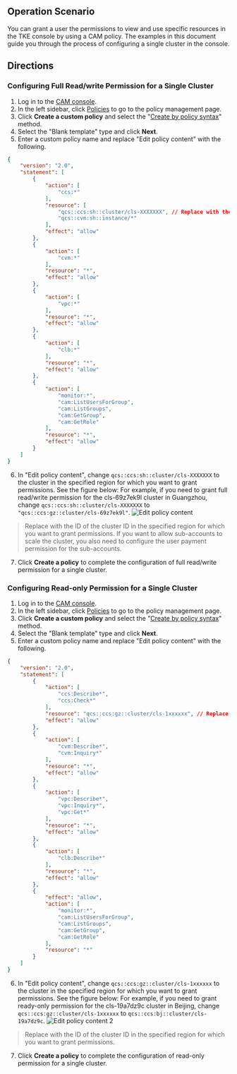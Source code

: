 ## Operation Scenario

You can grant a user the permissions to view and use specific resources in the TKE console by using a CAM policy. The examples in this document guide you through the process of configuring a single cluster in the console.

## Directions

### Configuring Full Read/write Permission for a Single Cluster

1. Log in to the [CAM console](https://console.cloud.tencent.com/cam/overview).
2. In the left sidebar, click [Policies](https://console.cloud.tencent.com/cam/policy) to go to the policy management page.
3. Click **Create a custom policy** and select the "[Create by policy syntax](https://console.cloud.tencent.com/cam/policy/createV2)" method.
4. Select the "Blank template" type and click **Next**.
5. Enter a custom policy name and replace "Edit policy content" with the following.
```json
{
    "version": "2.0",
    "statement": [
        {
            "action": [
                "ccs:*"
            ],
            "resource": [
                "qcs::ccs:sh::cluster/cls-XXXXXXX", // Replace with the cluster in the specified region for which you want to grant permissions
                "qcs::cvm:sh::instance/*"
            ],
            "effect": "allow"
        },
        {
            "action": [
                "cvm:*"
            ],
            "resource": "*",
            "effect": "allow"
        },
        {
            "action": [
                "vpc:*"
            ],
            "resource": "*",
            "effect": "allow"
        },
        {
            "action": [
                "clb:*"
            ],
            "resource": "*",
            "effect": "allow"
        },
        {
            "action": [
                "monitor:*",
                "cam:ListUsersForGroup",
                "cam:ListGroups",
                "cam:GetGroup",
                "cam:GetRole"
            ],
            "resource": "*",
            "effect": "allow"
        }
    ]
}
```
6. In "Edit policy content", change `qcs::ccs:sh::cluster/cls-XXXXXXX` to the cluster in the specified region for which you want to grant permissions. See the figure below:
For example, if you need to grant full read/write permission for the cls-69z7ek9l cluster in Guangzhou, change `qcs::ccs:sh::cluster/cls-XXXXXXX` to `"qcs::ccs:gz::cluster/cls-69z7ek9l"`.
![Edit policy content](https://main.qcloudimg.com/raw/757578dae1c343c41efd382e742c7c70.png)
>Replace with the ID of the cluster ID in the specified region for which you want to grant permissions. If you want to allow sub-accounts to scale the cluster, you also need to configure the user payment permission for the sub-accounts.
7. Click **Create a policy** to complete the configuration of full read/write permission for a single cluster.

### Configuring Read-only Permission for a Single Cluster

1. Log in to the [CAM console](https://console.cloud.tencent.com/cam/overview).
2. In the left sidebar, click [Policies](https://console.cloud.tencent.com/cam/policy) to go to the policy management page.
3. Click **Create a custom policy** and select the "[Create by policy syntax](https://console.cloud.tencent.com/cam/policy/createV2)" method.
4. Select the "Blank template" type and click **Next**.
5. Enter a custom policy name and replace "Edit policy content" with the following.
```json
{
    "version": "2.0",
    "statement": [
        {
            "action": [
                "ccs:Describe*",
                "ccs:Check*"
            ],
            "resource": "qcs::ccs:gz::cluster/cls-1xxxxxx", // Replace with the cluster in the specified region for which you want to grant permissions
            "effect": "allow"
        },
        {
            "action": [
                "cvm:Describe*",
                "cvm:Inquiry*"
            ],
            "resource": "*",
            "effect": "allow"
        },
        {
            "action": [
                "vpc:Describe*",
                "vpc:Inquiry*",
                "vpc:Get*"
            ],
            "resource": "*",
            "effect": "allow"
        },
        {
            "action": [
                "clb:Describe*"
            ],
            "resource": "*",
            "effect": "allow"
        },
        {
            "effect": "allow",
            "action": [
                "monitor:*",
                "cam:ListUsersForGroup",
                "cam:ListGroups",
                "cam:GetGroup",
                "cam:GetRole"
            ],
            "resource": "*"
        }
    ]
}
```
6. In "Edit policy content", change `qcs::ccs:gz::cluster/cls-1xxxxxx` to the cluster in the specified region for which you want to grant permissions. See the figure below:
For example, if you need to grant ready-only permission for the cls-19a7dz9c cluster in Beijing, change `qcs::ccs:gz::cluster/cls-1xxxxxx` to `qcs::ccs:bj::cluster/cls-19a7dz9c`.
![Edit policy content 2](https://main.qcloudimg.com/raw/ede5b937922ff16243a11ef086c2b956.png)
>Replace with the ID of the cluster ID in the specified region for which you want to grant permissions.
7. Click **Create a policy** to complete the configuration of read-only permission for a single cluster.
